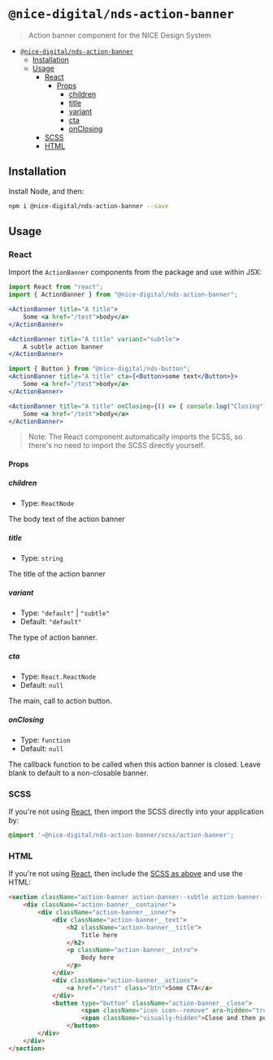 # `@nice-digital/nds-action-banner`

> Action banner component for the NICE Design System

- [`@nice-digital/nds-action-banner`](#nice-digitalnds-action-banner)
	- [Installation](#installation)
	- [Usage](#usage)
		- [React](#react)
			- [Props](#props)
				- [children](#children)
				- [title](#title)
				- [variant](#variant)
				- [cta](#cta)
				- [onClosing](#onclosing)
		- [SCSS](#scss)
		- [HTML](#html)

## Installation

Install Node, and then:

```sh
npm i @nice-digital/nds-action-banner --save
```

## Usage

### React

Import the `ActionBanner` components from the package and use within JSX:

```jsx
import React from "react";
import { ActionBanner } from "@nice-digital/nds-action-banner";

<ActionBanner title="A title">
	Some <a href="/test">body</a>
</ActionBanner>

<ActionBanner title="A title" variant="subtle">
	A subtle action banner
</ActionBanner>

import { Button } from "@nice-digital/nds-button";
<ActionBanner title="A title" cta={<Button>some text</Button>}>
	Some <a href="/test">body</a>
</ActionBanner>

<ActionBanner title="A title" onClosing={() => { console.log("Closing"); }}>
	Some <a href="/test">body</a>
</ActionBanner>
```

> Note: The React component automatically imports the SCSS, so there's no need to import the SCSS directly yourself.

#### Props

##### children

- Type: `ReactNode`

The body text of the action banner

##### title

- Type: `string`

The title of the action banner

##### variant

- Type: `"default"` | `"subtle"`
- Default: `"default"`

The type of action banner.

##### cta

- Type: `React.ReactNode`
- Default: `null`

The main, call to action button.

##### onClosing

- Type: `function`
- Default: `null`

The callback function to be called when this action banner is closed. Leave blank to default to a non-closable banner.

### SCSS

If you're not using [React](#react), then import the SCSS directly into your application by:

```scss
@import '~@nice-digital/nds-action-banner/scss/action-banner';
```

### HTML

If you're not using [React](#react), then include the [SCSS as above](#scss) and use the HTML:

```html
<section className="action-banner action-banner--subtle action-banner--closeable">
	<div className="action-banner__container">
		<div className="action-banner__inner">
			<div className="action-banner__text">
				<h2 className="action-banner__title">
					Title here
				</h2>
				<p className="action-banner__intro">
					Body here
				</p>
			</div>
			<div className="action-banner__actions">
				<a href="/test" class="btn">Some CTA</a>
			</div>
			<button type="button" className="action-banner__close">
					<span className="icon icon--remove" ara-hidden="true"></span>
					<span className="visually-hidden">Close and then put the title here</span>
				</button>
		</div>
	</div>
</section>
```
